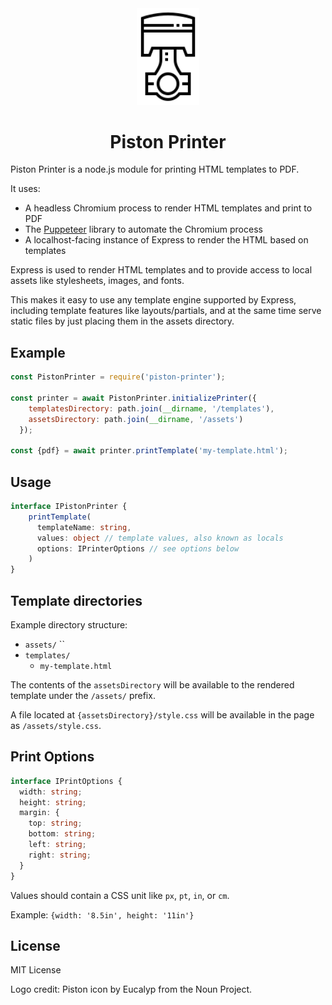 <div align="center">
<img src="piston.svg" width="100"/>
<h1>Piston Printer</h1>
</div>

Piston Printer is a node.js module for printing HTML templates to PDF.

It uses:

- A headless Chromium process to render HTML templates and print to PDF
- The [Puppeteer](https://github.com/GoogleChrome/puppeteer) library to automate the Chromium process
- A localhost-facing instance of Express to render the HTML based on templates

Express is used to render HTML templates and to provide access to local assets like stylesheets, images, and fonts.

This makes it easy to use any template engine supported by Express, including template features like layouts/partials, and at the same time serve static files by just placing them in the assets directory.

## Example

```js
const PistonPrinter = require('piston-printer');

const printer = await PistonPrinter.initializePrinter({
    templatesDirectory: path.join(__dirname, '/templates'),
    assetsDirectory: path.join(__dirname, '/assets')
  });

const {pdf} = await printer.printTemplate('my-template.html');
```

## Usage

```ts
interface IPistonPrinter {
    printTemplate(
      templateName: string,
      values: object // template values, also known as locals
      options: IPrinterOptions // see options below
    )
}
```

## Template directories

Example directory structure:

- `assets/`
  ``
- `templates/`
  - `my-template.html`

The contents of the `assetsDirectory` will be available to the rendered template under the  `/assets/` prefix.

A file located at `{assetsDirectory}/style.css` will be available in the page as `/assets/style.css`.

## Print Options

```ts
interface IPrintOptions {
  width: string;
  height: string;
  margin: {
    top: string;
    bottom: string;
    left: string;
    right: string;
  }
}
```

Values should contain a CSS unit like `px`, `pt`, `in`, or `cm`.

Example: `{width: '8.5in', height: '11in'}`

## License

MIT License

Logo credit: Piston icon by Eucalyp from the Noun Project.
